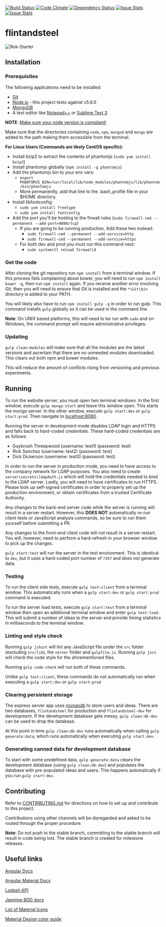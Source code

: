 [![Build Status](https://travis-ci.org/synergistic-silobusters/flintandsteel.svg?branch=master)](https://travis-ci.org/synergistic-silobusters/flintandsteel)
[![Code Climate](https://codeclimate.com/github/synergistic-silobusters/flintandsteel/badges/gpa.svg)](https://codeclimate.com/github/synergistic-silobusters/flintandsteel)
[![Dependency Status](https://gemnasium.com/synergistic-silobusters/flintandsteel.svg)](https://gemnasium.com/synergistic-silobusters/flintandsteel)
[![Issue Stats](http://issuestats.com/github/synergistic-silobusters/flintandsteel/badge/pr?style=flat)](http://issuestats.com/github/synergistic-silobusters/flintandsteel)
[![Issue Stats](http://issuestats.com/github/synergistic-silobusters/flintandsteel/badge/issue?style=flat)](http://issuestats.com/github/synergistic-silobusters/flintandsteel)

# flintandsteel

![Rok-Starter](https://raw.githubusercontent.com/YashdalfTheGray/flintandsteel/master/src/assets/InnovationChallengeLogo.png)

## Installation

### Prerequisites

The following applications need to be installed:

* [Git](http://git-scm.com/)
* [Node.js](https://nodejs.org/en/) - this project tests against v5.6.0
* [MongoDB](https://www.mongodb.org/)
* A text editor like [Notepad++](https://notepad-plus-plus.org/) or [Sublime Text 3](http://www.sublimetext.com/3)

**NOTE**: [Make sure your node version is compliant!](https://github.com/YashdalfTheGray/flintandsteel/wiki#checking-for-the-right-version-of-node-and-npm)

Make sure that the directories containing `node`, `npm`, `mongod` and `mongo` are added to the path making them accessible from the terminal.

**For Linux Users (Commands are likely CentOS specific):**

* Install bzip2 to extract the contents of phantomjs (`sudo yum install bzip2`)
* Install phantomjs globally (`npm install -g phantomjs`)
* Add the phantomjs bin to your env vars:
  * `export PHANTOMJS_BIN=/usr/local/lib/node_modules/phantomjs/lib/phantom/bin/phantomjs`
  * More permanently, add that line to the .bash_profile file in your $HOME directory.
* Install libfontconfig:
  * `sudo yum install freetype`
  * `sudo yum install fontconfig`
* Add the port you'll be hosting to the firwall rules (`sudo firewall-cmd --permanent --add-port=8080/tcp`)
  * If you are going to be running production, Add these two instead:
    * `sudo firewall-cmd --permanent --add-service=http`
    * `sudo firewall-cmd --permanent --add-service=https`
  * For both dev and prod you must run this command next:
    * `sudo systemctl reload firewalld`

### Get the code

After cloning the git repository run `npm install` from a terminal window. If this process fails complaining about bower, you will need to run `npm install bower -g`, then run `npm install` again. If you receive another error involving Git, then you will need to ensure that Git is installed and the `*\Git\bin` directory is added to your PATH.

You will likely also have to run `npm install gulp -g` in order to run gulp. This command installs `gulp` globally so it can be used in the command line.

**Note**: On UNIX based platforms, this will need to be run with `sudo` and on Windows, the command prompt will require administrative privileges.

### Updating

`gulp clean:modules` will make sure that all the modules are the latest versions and ascertain that there are no unneeded modules downloaded. This clears out both npm and bower modules.

This will reduce the amount of conflicts rising from versioning and previous experiments.

## Running

To run the website server, you must open two terminal windows. In the first window, execute `gulp mongo:start` and leave this window open. This starts the mongo server. In the other window, execute `gulp start:dev` or `gulp start:prod`. Then navigate to [localhost:8080](http://localhost:8080).

Running the server in development mode disables LDAP login and HTTPS and falls back to hard-coded credentials. These hard-coded credentials are as follows:
* Guybrush Threepwood (username: test1) (password: test)
* Rick Sanchez (username: test2) (password: test)
* Dick Dickerson (username: test3) (password: test)

In order to run the server in production mode, you need to have access to the company network for LDAP purposes. You also need to create  `server\secrets\ldapAuth.js` which will hold the credentials needed to bind to the LDAP server. Lastly, you will need to have certificates to run HTTPS. Please look up self-signed certificates in order to properly set up the production environment, or obtain certificates from a trusted Certificate Authority.

Any changes to the back-end server code while the server is running will result in a server restart. However, this **DOES NOT** automatically re-run client tests or JavaScript analysis commands, so be sure to run them yourself before submitting a PR.

Any changes to the front-end client code will not result in a server restart. You will, however, need to perform a hard-refresh in your browser window to pick up the changes.

`gulp start:test` will run the server in the test environment. This is identical to `dev`, but it uses a hard-coded port number of `7357` and does not generate data.

### Testing

To run the client side tests, execute `gulp test:client` from a terminal window. This automatically runs when a `gulp start:dev` or `gulp start:prod` command is executed.

To run the server load tests, execute `gulp start:test` from a terminal window then open an additional terminal window and enter `gulp test:load`. This will submit a number of ideas to the server and provide timing statistics in milliseconds to the terminal window.

### Linting and style check

Running `gulp jshint` will lint any JavaScript file under the `src` folder (excluding `src/lib`), the `server` folder and `gulpfile.js`. Running `gulp jscs` will check the code style for the aforementioned files.

Running `gulp code-check` will run both of these commands. 

Unlike `gulp test:client`, these commands do not automatically run when executing a `gulp start:dev` or `gulp start:prod`

### Clearing persistent storage

The express server app uses [mongodb](https://www.npmjs.com/package/mongodb) to store users and ideas. There are two databases, `flintandsteel` for production and `flintandsteel-dev` for development. If the development database gets messy, `gulp clean:db-dev` can be used to drop the database.

At this point in time `gulp clean:db-dev` runs automatically when calling `gulp generate:data`, which runs automatically when executing `gulp start:dev`.

### Generating canned data for development database

To start with some predefined data, `gulp generate:data` clears the development database (using `gulp clean:db-dev`) and populates the database with pre-populated ideas and users. This happens automatically if you run `gulp start:dev`.

## Contributing

Refer to [CONTRIBUTING.md](./CONTRIBUTING.md) for directions on how to set up and contribute to this project.

Contributions using other channels will be disregarded and asked to be routed through the proper procedure.

**Note**: Do not push to the stable branch, committing to the stable branch will result in code being lost. The stable branch is created for milestone releases.

## Useful links

[Angular Docs](https://docs.angularjs.org/api)

[Angular Material Docs](https://material.angularjs.org/#/)

[Lodash API](https://lodash.com/docs)

[Jasmine BDD docs](http://jasmine.github.io/2.3/introduction.html)

[List of Material Icons](https://www.google.com/design/icons/)

[Material Design color guide](http://www.google.com/design/spec/style/color.html#)
